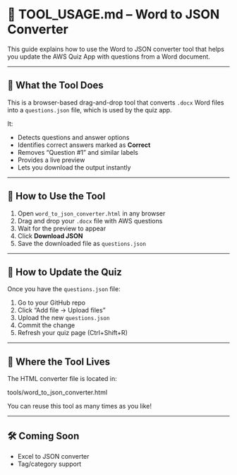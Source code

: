 # 🧰 TOOL_USAGE.md – Word to JSON Converter

This guide explains how to use the Word to JSON converter tool that helps you update the AWS Quiz App with questions from a Word document.

---

## 📄 What the Tool Does

This is a browser-based drag-and-drop tool that converts `.docx` Word files into a `questions.json` file, which is used by the quiz app.

It:
- Detects questions and answer options
- Identifies correct answers marked as **Correct**
- Removes “Question #1” and similar labels
- Provides a live preview
- Lets you download the output instantly

---

## 🧭 How to Use the Tool

1. Open `word_to_json_converter.html` in any browser
2. Drag and drop your `.docx` file with AWS questions
3. Wait for the preview to appear
4. Click **Download JSON**
5. Save the downloaded file as `questions.json`

---

## 🔁 How to Update the Quiz

Once you have the `questions.json` file:

1. Go to your GitHub repo
2. Click “Add file → Upload files”
3. Upload the new `questions.json`
4. Commit the change
5. Refresh your quiz page (Ctrl+Shift+R)

---

## 📁 Where the Tool Lives

The HTML converter file is located in:

tools/word_to_json_converter.html


You can reuse this tool as many times as you like!

---

## 🛠️ Coming Soon

- Excel to JSON converter
- Tag/category support
